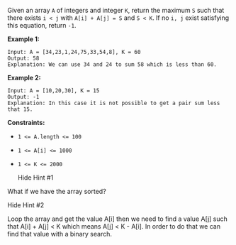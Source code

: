 Given an array `A` of integers and integer `K`, return the maximum `S` such that there exists `i < j` with `A[i] + A[j] = S` and `S < K`. If no `i, j` exist satisfying this equation, return `-1`.

 

**Example 1:**

```
Input: A = [34,23,1,24,75,33,54,8], K = 60
Output: 58
Explanation: We can use 34 and 24 to sum 58 which is less than 60.
```

**Example 2:**

```
Input: A = [10,20,30], K = 15
Output: -1
Explanation: In this case it is not possible to get a pair sum less that 15.
```

 

**Constraints:**

- `1 <= A.length <= 100`
- `1 <= A[i] <= 1000`
- `1 <= K <= 2000`

  Hide Hint #1 

What if we have the array sorted?

  Hide Hint #2 

Loop the array and get the value A[i] then we need to find a value A[j] such that A[i] + A[j] < K which means A[j] < K - A[i]. In order to do that we can find that value with a binary search.